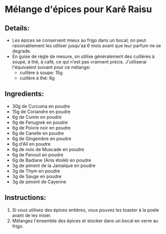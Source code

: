 # Mélange d'épices pour Karē Raisu

## Details:
* Les épices se conservent mieux au frigo dans un bocal; on peut raisonablement les utiliser jusqu'aà 6 mois avant que leur parfum ne se degrade.
* En guise de règle de mesure, on utilise généralement des cuillères à soupe, à thé, à café, ce qui n'est pas vraiment précis. J'utiliserai l'équivalent suivant pour ce mélange:
    * cuillère à soupe: 15g
    * cuillère à thé: 6g

## Ingredients:
* 30g de Curcuma en poudre
* 15g de Coriandre en poudre
* 6g de Cumin en poudre
* 9g de Fenugrek en poudre
* 6g de Poivre noir en poudre
* 6g de Canelle en poudre
* 6g de Gingembre en poudre
* 6g d'Ail en poudre
* 6g de noix de Muscade en poudre
* 6g de Fenouil en poudre
* 6g de Badiane (Anis étoilé) en poudre
* 3g de piment de la Jamaïque en poudre
* 3g de Thym en poudre
* 3g de Sauge en poudre
* 3g de piment de Cayenne


## Instructions:
1. Si vous utilisez des épices entières, vous pouvez les toaster à la poele avant de les mixer.
1. Mélangez l'ensemble des épices et stocker dans un bocal en verre au frigo.